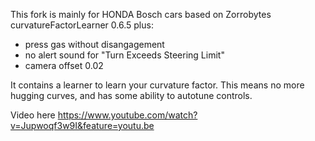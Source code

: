 This fork is mainly for HONDA Bosch cars
based on Zorrobytes curvatureFactorLearner 0.6.5
plus:
+ press gas without disangagement
+ no alert sound for "Turn Exceeds Steering Limit"
+ camera offset 0.02

It contains a learner to learn your curvature factor. This means no more hugging curves, and has some ability to autotune controls.

Video here
https://www.youtube.com/watch?v=Jupwoqf3w9I&feature=youtu.be
